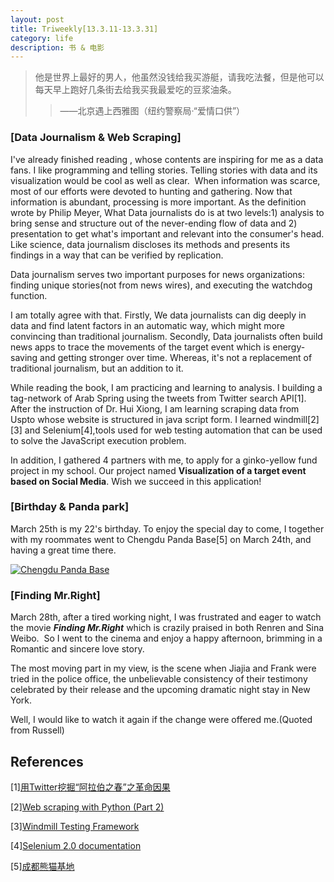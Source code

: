 ```yaml
---
layout: post
title: Triweekly[13.3.11-13.3.31]
category: life
description: 书 & 电影
---
```

<blockquote>他是世界上最好的男人，他虽然没钱给我买游艇，请我吃法餐，但是他可以每天早上跑好几条街去给我买我最爱吃的豆浆油条。

> 
> ——北京遇上西雅图（纽约警察局·“爱情口供”）
> 
> 
</blockquote>




### [Data Journalism & Web Scraping]


I've already finished reading [<The Data Journalism Handbook>](http://datajournalismhandbook.org/1.0/en/), whose contents are inspiring for me as a data fans. I like programming and telling stories. Telling stories with data and its visualization would be cool as well as clear.  When information was scarce, most of our efforts were devoted to hunting and gathering. Now that information is abundant, processing is more important. As the definition wrote by Philip Meyer, What Data journalists do is at two levels:1) analysis to bring sense and structure out of the never-ending flow of data and 2) presentation to get what's important and relevant into the consumer's head. Like science, data journalism discloses its methods and presents its findings in a way that can be verified by replication.

Data journalism serves two important purposes for news organizations: finding unique stories(not from news wires), and executing the watchdog function.

I am totally agree with that. Firstly, We data journalists can dig deeply in data and find latent factors in an automatic way, which might more convincing than traditional journalism. Secondly, Data journalists often build news apps to trace the movements of the target event which is energy-saving and getting stronger over time. Whereas, it's not a replacement of traditional journalism, but an addition to it.

While reading the book, I am practicing and learning to analysis. I building a tag-network of Arab Spring using the tweets from Twitter search API[1]. After the instruction of Dr. Hui Xiong, I am learning scraping data from Uspto whose website is structured in java script form. I learned windmill[2][3] and Selenium[4],tools used for web testing automation that can be used to solve the JavaScript execution problem.

In addition, I gathered 4 partners with me, to apply for a ginko-yellow fund project in my school. Our project named **Visualization of a target event based on Social Media**. Wish we succeed in this application!


### [Birthday & Panda park]


March 25th is my 22's birthday. To enjoy the special day to come, I together with my roommates went to Chengdu Panda Base[5] on March 24th, and having a great time there.

[![Chengdu Panda Base](http://www.wytk2008.net/wordpress/wp-content/uploads/2013/03/panda_base.jpg)](http://www.wytk2008.net/wordpress/wp-content/uploads/2013/03/panda_base.jpg)


### [Finding Mr.Right]


March 28th, after a tired working night, I was frustrated and eager to watch the movie **_Finding Mr.Right_** which is crazily praised in both Renren and Sina Weibo.  So I went to the cinema and enjoy a happy afternoon, brimming in a Romantic and sincere love story.

The most moving part in my view, is the scene when Jiajia and Frank were tried in the police office, the unbelievable consistency of their testimony celebrated by their release and the upcoming dramatic night stay in New York.

Well, I would like to watch it again if the change were offered me.(Quoted from Russell)


## References


[1][用Twitter挖掘“阿拉伯之春”之革命因果](http://www.wytk2008.net/%E7%A7%91%E7%A0%94%E5%AD%A6%E6%9C%AF/958/)

[2][Web scraping with Python (Part 2)](http://www.packtpub.com/article/web-scraping-with-python-part-2)

[3][Windmill Testing Framework](http://www.getwindmill.com/)

[4][Selenium 2.0 documentation](http://selenium.googlecode.com/git/docs/api/py/index.html#)

[5][成都熊猫基地](http://www.panda.org.cn/)
